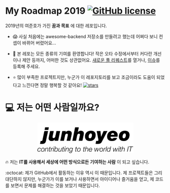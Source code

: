 # My Roadmap 2019 [![GitHub license](https://img.shields.io/github/license/Naereen/StrapDown.js.svg)](./LICENSE)

2019년의 여준호가 가진 **꿈과 목표** 에 대한 레포입니다. 

- 😱 사실 처음에는 awesome-backend 저장소를 만들려고 했는데 어쩌다 보니 컨셉이 바뀌어 버렸어요...

- 🚀 본 레포는 모든 종류의 기여를 환영합니다! 작은 오타 수정에서부터 커다란 개선이나 제안 등까지, 어떠한 것도 상관없어요. [새로운 풀 리퀘스트](https://github.com/junhoyeo/awesome-backend/pull/new/master)를 열거나, [이슈](https://github.com/junhoyeo/my-roadmap/issues/new)를 등록해 주세요.

- ⭐️ 많이 부족한 프로젝트지만, 누군가 이 레포지토리를 보고 조금이라도 도움이 되었다고 느낀다면 정말 행복할 것 같아요! [![stars](https://img.shields.io/github/stars/junhoyeo/my-roadmap-2019.svg?style=social)](https://github.com/junhoyeo/my-roadmap-2019/stargazers)

# 💻 저는 어떤 사람일까요?
<p align="center">
  <img src="./images/profile.png" width="60%">
</p>

🔥 저는 **IT를 사용해서 세상에 어떤 방식으로든 기여하는 사람** 이 되고 싶습니다.

:octocat: 제가 GitHub에서 활동하는 이유 역시 이 때문입니다. 제 프로젝트들은 그리 대단하지 않지만, 누군가가 이를 보거나 사용하면서 아이디어나 즐거움을 얻고, 제 코드를 보면서 문제를 해결하는 것을 보았기 때문입니다.

